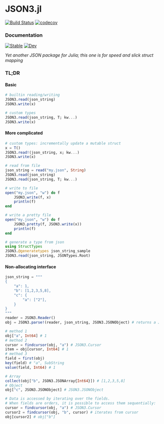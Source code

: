 
# JSON3.jl

[![Build Status](https://travis-ci.com/quinnj/JSON3.jl.svg?branch=master)](https://travis-ci.com/quinnj/JSON3.jl)
[![codecov](https://codecov.io/gh/quinnj/JSON3.jl/branch/master/graph/badge.svg)](https://codecov.io/gh/quinnj/JSON3.jl)

### Documentation

[![Stable](https://img.shields.io/badge/docs-stable-blue.svg)](https://quinnj.github.io/JSON3.jl/stable)
[![Dev](https://img.shields.io/badge/docs-dev-blue.svg)](https://quinnj.github.io/JSON3.jl/dev)

*Yet another JSON package for Julia; this one is for speed and slick struct mapping*

### TL;DR

#### Basic

```julia
# builtin reading/writing
JSON3.read(json_string)
JSON3.write(x)

# custom types
JSON3.read(json_string, T; kw...)
JSON3.write(x)
```

#### More complicated

```julia
# custom types: incrementally update a mutable struct
x = T()
JSON3.read!(json_string, x; kw...)
JSON3.write(x)

# read from file
json_string = read("my.json", String)
JSON3.read(json_string)
JSON3.read(json_string, T; kw...)

# write to file
open("my.json", "w") do f
    JSON3.write(f, x)
    println(f)
end

# write a pretty file
open("my.json", "w") do f
    JSON3.pretty(f, JSON3.write(x))
    println(f)
end

# generate a type from json
using StructTypes
JSON3.@generatetypes json_string_sample
JSON3.read(json_string, JSONTypes.Root)
```

#### Non-allocating interface

```julia
json_string = """
{
    "a": 1,
    "b": [1,2,3,5,8],
    "c": {
        "a": ["2"],
    }
}
"""
reader = JSON3.Reader()
obj = JSON3.parse!(reader, json_string, JSON3.JSONObject) # returns a JSON3.JSONObject

# method 1
obj["a", Int64] # 1
# method 2
cursor = findcursor(obj, "a") # JSON3.Cursor
item = obj[cursor, Int64] # 1
# method 3
field = first(obj)
key(field) # "a", SubString
value(field, Int64) # 1

# Array
collect(obj["b", JSON3.JSONArray{Int64}]) # [1,2,3,5,8]
# Object
obj["c", JSON3.JSONObject] # JSON3.JSONObject 

# Data is accessed by iterating over the fields.
# When fields are orders, it is possible to access them sequentially:
cursor = findcursor(obj, "a") # JSON3.Cursor
cursor2 = findcursor(obj, "b", cursor) # iterates from cursor
obj[cursor2] # obj["b"] 

```
